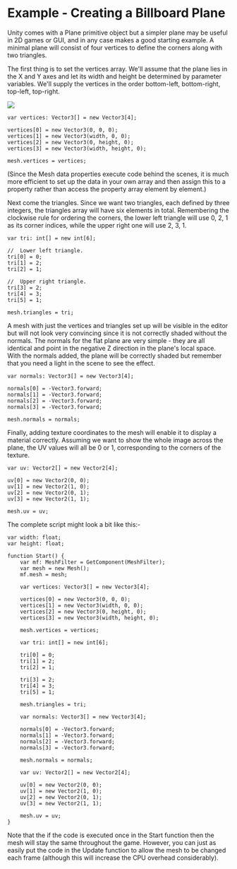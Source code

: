 Example - Creating a Billboard Plane
====================================


Unity comes with a Plane primitive object but a simpler plane may be useful in 2D games or GUI, and in any case makes a good starting example. A minimal plane will consist of four vertices to define the corners along with two triangles.

The first thing is to set the vertices array. We'll assume that the plane lies in the X and Y axes and let its width and height be determined by parameter variables. We'll supply the vertices in the order bottom-left, bottom-right, top-left, top-right.

![](http://docwiki.hq.unity3d.com/uploads/Main/MeshConstruction.png)  

````
var vertices: Vector3[] = new Vector3[4];

vertices[0] = new Vector3(0, 0, 0);
vertices[1] = new Vector3(width, 0, 0);
vertices[2] = new Vector3(0, height, 0);
vertices[3] = new Vector3(width, height, 0);

mesh.vertices = vertices;
````

(Since the Mesh data properties execute code behind the scenes, it is much more efficient to set up the data in your own array and then assign this to a property rather than access the property array element by element.)
	
Next come the triangles. Since we want two triangles, each defined by three integers, the triangles array will have six elements in total. Remembering the clockwise rule for ordering the corners, the lower left triangle will use 0, 2, 1 as its corner indices, while the upper right one will use 2, 3, 1.

````
var tri: int[] = new int[6];

//	Lower left triangle.
tri[0] = 0;
tri[1] = 2;
tri[2] = 1;

//	Upper right triangle.	
tri[3] = 2;
tri[4] = 3;
tri[5] = 1;

mesh.triangles = tri;
````
	
A mesh with just the vertices and triangles set up will be visible in the editor but will not look very convincing since it is not correctly shaded without the normals. The normals for the flat plane are very simple - they are all identical and point in the negative Z direction in the plane's local space. With the normals added, the plane will be correctly shaded but remember that you need a light in the scene to see the effect.

````
var normals: Vector3[] = new Vector3[4];

normals[0] = -Vector3.forward;
normals[1] = -Vector3.forward;
normals[2] = -Vector3.forward;
normals[3] = -Vector3.forward;

mesh.normals = normals;
````

Finally, adding texture coordinates to the mesh will enable it to display a material correctly. Assuming we want to show the whole image across the plane, the UV values will all be 0 or 1, corresponding to the corners of the texture.

````
var uv: Vector2[] = new Vector2[4];

uv[0] = new Vector2(0, 0);
uv[1] = new Vector2(1, 0);
uv[2] = new Vector2(0, 1);
uv[3] = new Vector2(1, 1);

mesh.uv = uv;
````

The complete script might look a bit like this:-

````
var width: float;
var height: float;

function Start() {	
	var mf: MeshFilter = GetComponent(MeshFilter);
	var mesh = new Mesh();
	mf.mesh = mesh;
	
	var vertices: Vector3[] = new Vector3[4];
	
	vertices[0] = new Vector3(0, 0, 0);
	vertices[1] = new Vector3(width, 0, 0);
	vertices[2] = new Vector3(0, height, 0);
	vertices[3] = new Vector3(width, height, 0);
	
	mesh.vertices = vertices;
	
	var tri: int[] = new int[6];

	tri[0] = 0;
	tri[1] = 2;
	tri[2] = 1;
	
	tri[3] = 2;
	tri[4] = 3;
	tri[5] = 1;
	
	mesh.triangles = tri;
	
	var normals: Vector3[] = new Vector3[4];
	
	normals[0] = -Vector3.forward;
	normals[1] = -Vector3.forward;
	normals[2] = -Vector3.forward;
	normals[3] = -Vector3.forward;
	
	mesh.normals = normals;
	
	var uv: Vector2[] = new Vector2[4];

	uv[0] = new Vector2(0, 0);
	uv[1] = new Vector2(1, 0);
	uv[2] = new Vector2(0, 1);
	uv[3] = new Vector2(1, 1);
	
	mesh.uv = uv;
}
````

Note that the if the code is executed once in the Start function then the mesh will stay the same throughout the game. However, you can just as easily put the code in the Update function to allow the mesh to be changed each frame (although this will increase the CPU overhead considerably).
